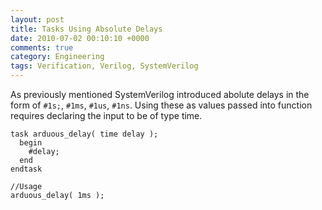 ```yaml
---
layout: post
title: Tasks Using Absolute Delays
date: 2010-07-02 00:10:10 +0000
comments: true
category: Engineering
tags: Verification, Verilog, SystemVerilog
---
```


As previously mentioned SystemVerilog introduced abolute delays in the form of `#1s;`, `#1ms`, `#1us`, `#1ns`.
Using these as values passed into function requires declaring the input to be of type time.

    task arduous_delay( time delay );
      begin
        #delay;
      end
    endtask

    //Usage
    arduous_delay( 1ms );
